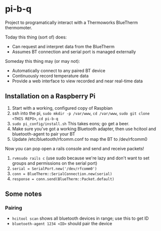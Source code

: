 # pi-b-q

Project to programatically interact with a Thermoworks BlueTherm thermomoter.

Today this thing (sort of) does:
* Can request and interpret data from the BlueTherm
* Assumes BT connection and serial port is managed externally

Someday this thing may (or may not):
* Automatically connect to any paired BT device
* Continuously record temperature data
* Provide a web interface to view recorded and near real-time data

## Installation on a Raspberry Pi
1. Start with a working, configured copy of Raspbian
1. ssh into the pi, `sudo mkdir -p /var/www`, `cd /var/www`, `sudo git clone <THIS REPO>`, `cd pi-b-q`
1. `sudo pi_config/install.sh`  This takes eons; go get a beer.
1. Make sure you've got a working Bluetooth adapter, then use hcitool and bluetooth-agent to pair your BT
1. Update /etc/bluetooth/rfcomm.conf to map the BT to /dev/rfcomm0

Now you can pop open a rails console and send and receive packets!

1. `rvmsudo rails c` (use sudo because we're lazy and don't want to set groups and permissions on the serial port)
1. `serial = SerialPort.new('/dev/rfcomm0')`
1. `conn = BlueTherm::SerialConnection.new(serial)`
1. `response = conn.send(BlueTherm::Packet.default)`



## Some notes

### Pairing
* `hcitool scan` shows all bluetooth devices in range; use this to get ID
* `bluetooth-agent 1234 <ID>` should pair the device
